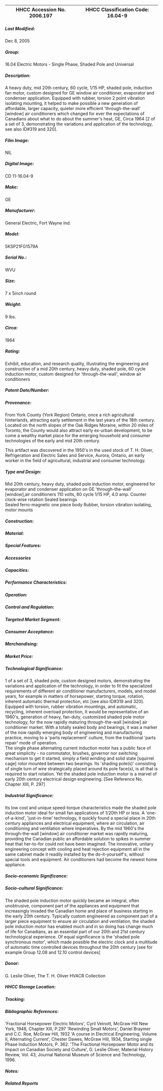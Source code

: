 | **HHCC Accession No. 2006.197** |**HHCC Classification Code:  16.04-9**|
| ----------- | ----------- |

##### Last Modified:
Dec 8, 2005

##### Group:
16.04 Electric Motors - Single Phase, Shaded Pole and Universal

##### Description:
A heavy duty, mid 20th century, 60 cycle, 1/15 HP, shaded pole, induction fan motor, custom designed for GE window air conditioner, evaporator and condenser application. Equipped with rubber, torsion 2 point vibration isolating mounting, it helped to make possible a new generation of affordable, larger capacity, quieter more efficient 'through-the-wall' [window] air conditioners which changed for ever the expectations of Canadians about what to do about the summer's heat, GE, Circa 1964 [2 of a set of 3, demonstrating the variations and application of the technology, see also ID#319 and 320].

##### Film Image:
NIL

##### Digital Image:
CD 11-16.04-9

##### Make:
GE

##### Manufacturer:
General Electric, Fort Wayne Ind.

##### Model:
5KSP21FG1579A

##### Serial No.:
WVU

##### Size:
7  x  5inch round

##### Weight:
9 lbs.

##### Circa:
1964

##### Rating:
Exhibit, education, and research quality, illustrating the engineering and construction of a mid 20th century, heavy duty, shaded pole, 60 cycle induction motor, custom designed for 'through-the-wall', window air conditioners

##### Patent Date/Number:


##### Provenance:
From York County (York Region) Ontario, once a rich agricultural hinterlands, attracting early settlement in the last years of the 18th century. Located on the north slopes of the Oak Ridges Moraine, within 20 miles of Toronto, the County would also attract early ex-urban development, to be come a wealthy market place for the emerging household and consumer technologies of the early and mid 20th century. 

This artifact was discovered in the 1950's in the used stock of T. H. Oliver, Refrigeration and Electric Sales and Service, Aurora, Ontario, an early worker in the field of agricultural, industrial and consumer technology.

##### Type and Design:
Mid 20th century, heavy duty, shaded pole induction motor, engineered for evaporator and condenser application on GE  'through-the-wall' [window],air conditioners 
110 volts, 60 cycle
1/15 HP, 4.0 amp.
Counter clock-wise rotation
Sealed bearings  
Sealed ferro-magnetic one piece body
Rubber, torsion vibration isolating, motor mounts

##### Construction:


##### Material:


##### Special Features:


##### Accessories


##### Capacities:


##### Performance Characteristics:


##### Operation:


##### Control and Regulation:


##### Targeted Market Segment:


##### Consumer Acceptance:


##### Merchandising:


##### Market Price:


##### Technological Significance:
1 of a set of 3, shaded pole, custom designed motors, demonstrating the variations and application of the technology, in order to fit the specialized requirements of different air conditioner manufacturers, models, and model years, for example in matters of horsepower, starting torque, rotation, inherent automatic thermal protection, etc  [see also ID#319 and 320].
Equipped with torsion, rubber vibration mountings, and automatic, recycling, inherent overload protection, It would be representative of an 1960's, generation of heavy, fan-duty, customized shaded pole motor technology, for the now rapidly maturing through-the-wall [window] air conditioner market. 
With a totally sealed body and bearings, it was a marker of the now rapidly emerging body of engineering and manufacturing practice, moving to a 'parts replacement' culture, from the traditional 'parts repair' mode of operation.     
The single phase alternating current induction motor has a public face of great simplicity - no commutator, brushes, governor nor switching mechanism to get it started, simply a field winding and solid state [squirrel cage] rotor mounted between two bearings. Its 'shading pole(s)' consisting of single turn of wire strategically placed around its pole face(s), is all that is required to start rotation. Yet the shaded pole induction motor is a marvel of early 20th century electrical design engineering. [See Reference No. Chapter XIII, P. 297]

##### Industrial Significance:
Its low cost and unique speed-torque characteristics made the shaded pole induction motor  ideal for small fan applications of 1/20th HP or less. A 'one-of-a-kind', 'just-in-time' technology, it quickly found a special place in 20th century appliances and electrical equipment, where air circulation, air conditioning  and ventilation where imperatives.
By the mid 1960's the through-the-wall [window] air conditioner market was rapidly maturing, providing the Canadian public an affordable solution to spikes in summer heat that her-to-for could not have been imagined. The innovative, unitary engineering concept with cooling and heat rejection equipment all in the same cabinet made it readily installed by the do-it-yourself's, without special tools and equipment. Air conditioners had become the newest home appliance.

##### Socio-economic Significance:


##### Socio-cultural Significance:
The shaded pole induction motor quickly became an integral, often unobtrusive, component part of the appliances and equipment that increasingly invaded the Canadian home and place of business starting in the early 20th century. Typically custom engineered as component part of a larger piece equipment to ensure air circulation and ventilation, the shaded pole induction motor has enabled much and in so doing has change much of life for Canadians, as an essential part of our 20th and 21st century technological experience.
Of equal significance is the 'shaded pole synchronous motor', which made possible the electric clock and a multitude of automatic time controlled devices throughout the 20th century [see for example Group 12.08 and 12.10 control devices]

##### Donor:
G. Leslie Oliver, The T. H. Oliver HVACR Collection

##### HHCC Storage Location:


##### Tracking:


##### Bibliographic References:
'Fractional Horsepower Electric Motors', Cyril Veinott, McGraw Hill New York, 1948, Chapter XIII, P.297
'Rewinding Small Motors', Daniel Braymer and C.C. Roe, McGraw Hill, 1932
 'A course in Electrical Engineering, Volume II, Alternating Current', Chester Dawes, McGraw Hill, 1934, Starting single Phase Induction Motors, P. 362.
'The Fractional Horsepower Motor and its Impact on Canadian Society and Culture', G. Leslie Oliver, Material History Review, Vol. 43, Journal National Museum of Science and Technology, 1996.

##### Notes:


##### Related Reports

